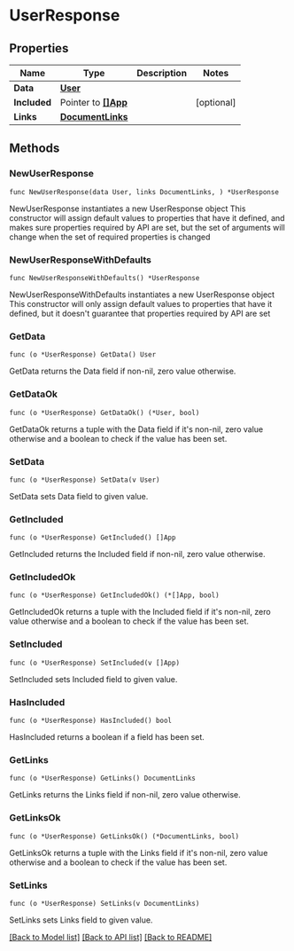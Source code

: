 # UserResponse

## Properties

Name | Type | Description | Notes
------------ | ------------- | ------------- | -------------
**Data** | [**User**](User.md) |  | 
**Included** | Pointer to [**[]App**](App.md) |  | [optional] 
**Links** | [**DocumentLinks**](DocumentLinks.md) |  | 

## Methods

### NewUserResponse

`func NewUserResponse(data User, links DocumentLinks, ) *UserResponse`

NewUserResponse instantiates a new UserResponse object
This constructor will assign default values to properties that have it defined,
and makes sure properties required by API are set, but the set of arguments
will change when the set of required properties is changed

### NewUserResponseWithDefaults

`func NewUserResponseWithDefaults() *UserResponse`

NewUserResponseWithDefaults instantiates a new UserResponse object
This constructor will only assign default values to properties that have it defined,
but it doesn't guarantee that properties required by API are set

### GetData

`func (o *UserResponse) GetData() User`

GetData returns the Data field if non-nil, zero value otherwise.

### GetDataOk

`func (o *UserResponse) GetDataOk() (*User, bool)`

GetDataOk returns a tuple with the Data field if it's non-nil, zero value otherwise
and a boolean to check if the value has been set.

### SetData

`func (o *UserResponse) SetData(v User)`

SetData sets Data field to given value.


### GetIncluded

`func (o *UserResponse) GetIncluded() []App`

GetIncluded returns the Included field if non-nil, zero value otherwise.

### GetIncludedOk

`func (o *UserResponse) GetIncludedOk() (*[]App, bool)`

GetIncludedOk returns a tuple with the Included field if it's non-nil, zero value otherwise
and a boolean to check if the value has been set.

### SetIncluded

`func (o *UserResponse) SetIncluded(v []App)`

SetIncluded sets Included field to given value.

### HasIncluded

`func (o *UserResponse) HasIncluded() bool`

HasIncluded returns a boolean if a field has been set.

### GetLinks

`func (o *UserResponse) GetLinks() DocumentLinks`

GetLinks returns the Links field if non-nil, zero value otherwise.

### GetLinksOk

`func (o *UserResponse) GetLinksOk() (*DocumentLinks, bool)`

GetLinksOk returns a tuple with the Links field if it's non-nil, zero value otherwise
and a boolean to check if the value has been set.

### SetLinks

`func (o *UserResponse) SetLinks(v DocumentLinks)`

SetLinks sets Links field to given value.



[[Back to Model list]](../README.md#documentation-for-models) [[Back to API list]](../README.md#documentation-for-api-endpoints) [[Back to README]](../README.md)


